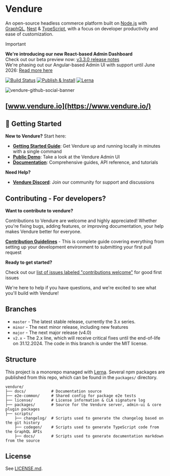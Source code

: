 # Vendure

An open-source headless commerce platform built on [Node.js](https://nodejs.org) with [GraphQL](https://graphql.org/), [Nest](https://nestjs.com/) & [TypeScript](http://www.typescriptlang.org/), with a focus on developer productivity and ease of customization.

> [!IMPORTANT]
> **We're introducing our new React-based Admin Dashboard**</br>
> Check out our beta preview now: [v3.3.0 release notes](https://github.com/vendure-ecommerce/vendure/releases/tag/v3.3.0)</br>
> We're phasing out our Angular-based Admin UI with support until June 2026:
> [Read more here](https://vendure.io/blog/2025/02/vendure-react-admin-ui)

[![Build Status](https://github.com/vendure-ecommerce/vendure/actions/workflows/build_and_test.yml/badge.svg?branch=master)](https://github.com/vendure-ecommerce/vendure/actions/workflows/build_and_test.yml)
[![Publish & Install](https://github.com/vendure-ecommerce/vendure/actions/workflows/publish_and_install.yml/badge.svg?branch=master)](https://github.com/vendure-ecommerce/vendure/actions/workflows/publish_and_install.yml)
[![Lerna](https://img.shields.io/badge/maintained%20with-lerna-cc00ff.svg)](https://lerna.js.org/)

![vendure-github-social-banner](https://github.com/vendure-ecommerce/vendure/assets/24294584/ada25fa3-185d-45ce-896d-bece3685a829)

## [www.vendure.io](https://www.vendure.io/)

## 🚀 Getting Started

**New to Vendure?** Start here:

- **[Getting Started Guide](https://docs.vendure.io/guides/getting-started/installation/)**: Get Vendure up and running locally in minutes with a single command
- **[Public Demo](https://vendure.io/demo)**: Take a look at the Vendure Admin UI
- **[Documentation](https://docs.vendure.io/)**: Comprehensive guides, API reference, and tutorials

**Need Help?**

- **[Vendure Discord](https://www.vendure.io/community)**: Join our community for support and discussions

## Contributing - For developers?

**Want to contribute to vendure?**

Contributions to Vendure are welcome and highly appreciated! Whether you're fixing bugs, adding features, or improving documentation, your help makes Vendure better for everyone.

**[Contribution Guidelines](./CONTRIBUTING.md)** - This is complete guide covering everything from setting up your development environment to submitting your first pull request

**Ready to get started?**

 Check out our [list of issues labeled "contributions welcome"](https://github.com/vendure-ecommerce/vendure/issues?q=is%3Aissue%20state%3Aopen%20label%3A%22contributions%20welcome%22) for good first issues

We're here to help if you have questions, and we're excited to see what you'll build with Vendure!

## Branches

- `master` - The latest stable release, currently the 3.x series.
- `minor` - The next minor release, including new features
- `major` - The next major release (v4.0)
- `v2.x` - The 2.x line, which will receive critical fixes until the end-of-life on 31.12.2024. The code in this branch is under the MIT license.

## Structure

This project is a monorepo managed with [Lerna](https://github.com/lerna/lerna). Several npm packages are published from this repo, which can be found in the `packages/` directory.

```plaintext
vendure/
├── docs/           # Documentation source
├── e2e-common/     # Shared config for package e2e tests
├── license/        # License information & CLA signature log
├── packages/       # Source for the Vendure server, admin-ui & core plugin packages
├── scripts/
    ├── changelog/  # Scripts used to generate the changelog based on the git history
    ├── codegen/    # Scripts used to generate TypeScript code from the GraphQL APIs
    ├── docs/       # Scripts used to generate documentation markdown from the source
```

## License

See [LICENSE.md](./LICENSE.md).
